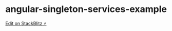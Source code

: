 # angular-singleton-services-example

[Edit on StackBlitz ⚡️](https://stackblitz.com/edit/angular-singleton-services-example-1-xmywg6)